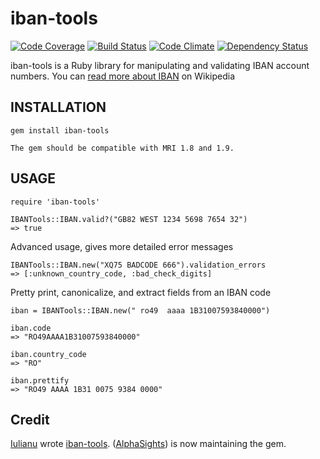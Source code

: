 # iban-tools

[![Code Coverage](https://coveralls.io/repos/opahk/iban-tools/badge.png?branch=master)](https://coveralls.io/r/opahk/iban-tools)
[![Build Status](https://travis-ci.org/opahk/iban-tools.png?branch=master)](https://travis-ci.org/opahk/iban-tools)
[![Code Climate](https://codeclimate.com/badge.png)](https://codeclimate.com/github/opahk/iban-tools)
[![Dependency Status](https://gemnasium.com/opahk/iban-tools.png)](https://gemnasium.com/opahk/iban-tools)

iban-tools is a Ruby library for manipulating and validating IBAN account numbers. You can [read more about IBAN](http://en.wikipedia.org/wiki/International_Bank_Account_Number) on Wikipedia

## INSTALLATION

    gem install iban-tools

    The gem should be compatible with MRI 1.8 and 1.9.

## USAGE

    require 'iban-tools'

    IBANTools::IBAN.valid?("GB82 WEST 1234 5698 7654 32")
    => true

Advanced usage, gives more detailed error messages

    IBANTools::IBAN.new("XQ75 BADCODE 666").validation_errors
    => [:unknown_country_code, :bad_check_digits]

Pretty print, canonicalize, and extract fields from an IBAN code

    iban = IBANTools::IBAN.new(" ro49  aaaa 1B31007593840000")

    iban.code
    => "RO49AAAA1B31007593840000"

    iban.country_code
    => "RO"

    iban.prettify
    => "RO49 AAAA 1B31 0075 9384 0000"

## Credit

[Iulianu](http://github.com/iulianu) wrote [iban-tools](http://github.com/iulianu/iban-tools). ([AlphaSights](http://dev.alphasights.com)) is now maintaining the gem.
